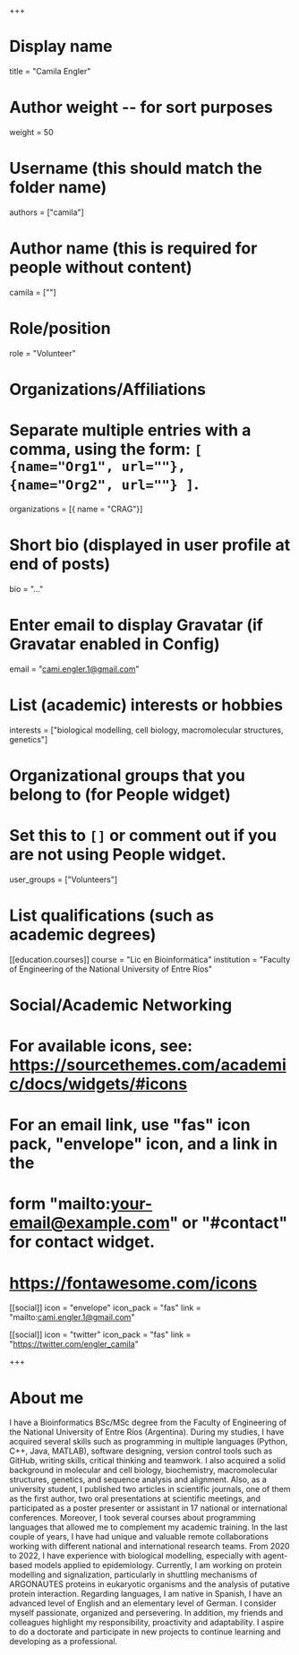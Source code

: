 +++
# Display name
title = "Camila Engler"

# Author weight -- for sort purposes
weight = 50

# Username (this should match the folder name)
authors = ["camila"]

# Author name (this is required for people without content)
camila = [""]

# Role/position
role = "Volunteer"

# Organizations/Affiliations
#   Separate multiple entries with a comma, using the form: `[ {name="Org1", url=""}, {name="Org2", url=""} ]`.
organizations = [{ name = "CRAG"}]

# Short bio (displayed in user profile at end of posts)
bio = "..."

# Enter email to display Gravatar (if Gravatar enabled in Config)
email = "cami.engler.1@gmail.com"

# List (academic) interests or hobbies
interests = ["biological modelling, cell biology, macromolecular structures, genetics"]

# Organizational groups that you belong to (for People widget)
#   Set this to `[]` or comment out if you are not using People widget.
user_groups = ["Volunteers"]

# List qualifications (such as academic degrees)
[[education.courses]]
  course = "Lic en Bioinformática"
  institution = "Faculty of Engineering of the National University of Entre Ríos"


# Social/Academic Networking
# For available icons, see: https://sourcethemes.com/academic/docs/widgets/#icons
#   For an email link, use "fas" icon pack, "envelope" icon, and a link in the
#   form "mailto:your-email@example.com" or "#contact" for contact widget.
#   https://fontawesome.com/icons

[[social]]
  icon = "envelope"
  icon_pack = "fas"
  link = "mailto:cami.engler.1@gmail.com"

[[social]]
  icon = "twitter"
  icon_pack = "fas"
  link = "https://twitter.com/engler_camila"

+++

# About me 
I have a Bioinformatics BSc/MSc degree from the Faculty of Engineering of the National University of Entre Ríos (Argentina). During my studies, I have acquired several skills such as programming in multiple languages (Python, C++, Java, MATLAB), software designing, version control tools such as GitHub, writing skills, critical thinking and teamwork. I also acquired a solid background in molecular and cell biology, biochemistry, macromolecular structures, genetics, and sequence analysis and alignment. Also, as a university student, I published two articles in scientific journals, one of them as the first author, two oral presentations at scientific meetings, and participated as a poster presenter or assistant in 17 national or international conferences. Moreover, I took several courses about programming languages that allowed me to complement my academic training. In the last couple of years, I have had unique and valuable remote collaborations working with different national and international research teams. From 2020 to 2022, I have experience with biological modelling, especially with agent-based models applied to epidemiology. Currently, I am working on protein modelling and signalization, particularly in shuttling mechanisms of ARGONAUTES proteins in eukaryotic organisms and the analysis of putative protein interaction.  Regarding languages, I am native in Spanish, I have an advanced level of English and an elementary level of German. I consider myself passionate, organized and persevering. In addition, my friends and colleagues highlight my responsibility, proactivity and adaptability. I aspire to do a doctorate and participate in new projects to continue learning and developing as a professional.